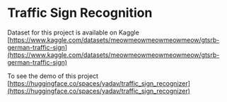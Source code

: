 # Traffic Sign Recognition

Dataset for this project is available on Kaggle [https://www.kaggle.com/datasets/meowmeowmeowmeowmeow/gtsrb-german-traffic-sign](https://www.kaggle.com/datasets/meowmeowmeowmeowmeow/gtsrb-german-traffic-sign)

To see the demo of this project [https://huggingface.co/spaces/yadav/traffic_sign_recognizer](https://huggingface.co/spaces/yadav/traffic_sign_recognizer)